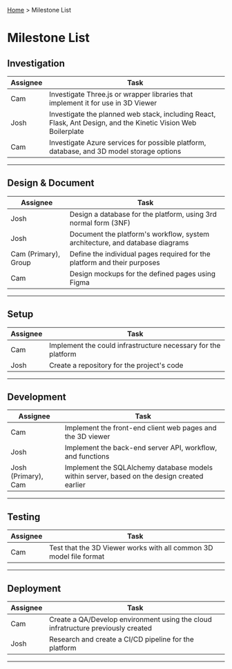 [Home](../README.md) > Milestone List

# Milestone List

## Investigation

| Assignee | Task |
| -------- | ---- |
| Cam | Investigate Three.js or wrapper libraries that implement it for use in 3D Viewer |
| Josh | Investigate the planned web stack, including React, Flask, Ant Design, and the Kinetic Vision Web Boilerplate |
| Cam | Investigate Azure services for possible platform, database, and 3D model storage options |

-----

## Design & Document

| Assignee | Task |
| -------- | ---- |
| Josh | Design a database for the platform, using 3rd normal form (3NF) |
| Josh | Document the platform's workflow, system architecture, and database diagrams |
| Cam (Primary), Group | Define the individual pages required for the platform and their purposes |
| Cam | Design mockups for the defined pages using Figma |

-----

## Setup

| Assignee | Task |
| -------- | ---- |
| Cam | Implement the could infrastructure necessary for the platform |
| Josh | Create a repository for the project's code |

-----

## Development

| Assignee | Task |
| -------- | ---- |
| Cam | Implement the front-end client web pages and the 3D viewer |
| Josh | Implement the back-end server API, workflow, and functions |
| Josh (Primary), Cam | Implement the SQLAlchemy database models within server, based on the design created earlier |

-----

## Testing

| Assignee | Task |
| -------- | ---- |
| Cam | Test that the 3D Viewer works with all common 3D model file format |

-----

## Deployment

| Assignee | Task |
| -------- | ---- |
| Cam | Create a QA/Develop environment using the cloud infratructure previously created |
| Josh | Research and create a CI/CD pipeline for the platform |

-----
